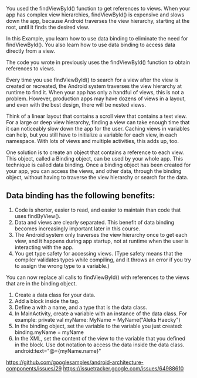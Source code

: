 
You used the findViewById() function to get references to views. When your app has complex view hierarchies, findViewById() is expensive and slows down the app, because Android traverses the view hierarchy, starting at the root, until it finds the desired view. 

In this Example, you learn how to use data binding to eliminate the need for findViewById(). You also learn how to use data binding to access data directly from a view.


The code you wrote in previously uses the findViewById() function to obtain references to views.

Every time you use findViewById() to search for a view after the view is created or recreated, the Android system traverses the view hierarchy at runtime to find it. When your app has only a handful of views, this is not a problem. However, production apps may have dozens of views in a layout, and even with the best design, there will be nested views.

Think of a linear layout that contains a scroll view that contains a text view. For a large or deep view hierarchy, finding a view can take enough time that it can noticeably slow down the app for the user. Caching views in variables can help, but you still have to initialize a variable for each view, in each namespace. With lots of views and multiple activities, this adds up, too.

One solution is to create an object that contains a reference to each view. This object, called a Binding object, can be used by your whole app. This technique is called data binding. Once a binding object has been created for your app, you can access the views, and other data, through the binding object, without having to traverse the view hierarchy or search for the data.

## Data binding has the following benefits:

1. Code is shorter, easier to read, and easier to maintain than code that uses findByView().
2. Data and views are clearly separated. This benefit of data binding becomes increasingly important later in this course.
3. The Android system only traverses the view hierarchy once to get each view, and it happens during app startup, not at runtime when the user is interacting with the app.
4. You get type safety for accessing views. (Type safety means that the compiler validates types while compiling, and it throws an error if you try to assign the wrong type to a variable.)

    
You can now replace all calls to findViewById() with references to the views that are in the binding object.

1. Create a data class for your data.
2. Add a <data> block inside the <layout> tag.
3. Define a <variable> with a name, and a type that is the data class.
      <data>
         <variable
             name="myName"
             type="com.example.android.aboutme.MyName" />
      </data>
4. In MainActivity, create a variable with an instance of the data class. 
      For example: 
        private val myName: MyName = MyName("Aleks Haecky")
5. In the binding object, set the variable to the variable you just created: 
      binding.myName = myName
6. In the XML, set the content of the view to the variable that you defined in the <data> block. Use dot notation to access the data inside the data class.
    android:text="@={myName.name}"

https://github.com/googlesamples/android-architecture-components/issues/29
https://issuetracker.google.com/issues/64988610
